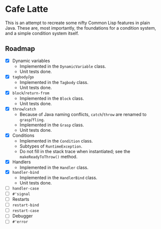# Cafe Latte

This is an attempt to recreate some nifty Common Lisp features in plain Java. These are, most importantly, the foundations for a condition system, and a simple condition system itself.

## Roadmap

* [X] Dynamic variables
  * Implemented in the `DynamicVariable` class.
  * Unit tests done.
* [X] `tagbody`/`go`
  * Implemented in the `Tagbody` class.
  * Unit tests done.
* [X] `block`/`return-from`
  * Implemented in the `Block` class.
  * Unit tests done.
* [X] `throw`/`catch`
  * Because of Java naming conflicts, `catch`/`throw` are renamed to `grasp`/`fling`.
  * Implemented in the `Grasp` class.
  * Unit tests done.
* [X] Conditions
  * Implemented in the `Condition` class.
  * Subtypes of `RuntimeException`.
  * Do not fill in the stack trace when instantiated; see the `makeReadyToThrow()` method.
* [X] Handlers
  * Implemented in the `Handler` class.
* [X] `handler-bind`
  * Implemented in the `HandlerBind` class.
  * Unit tests done.
* [ ] `handler-case`
* [ ] `#'signal`
* [ ] Restarts
* [ ] `restart-bind`
* [ ] `restart-case`
* [ ] Debugger
* [ ] `#'error`
